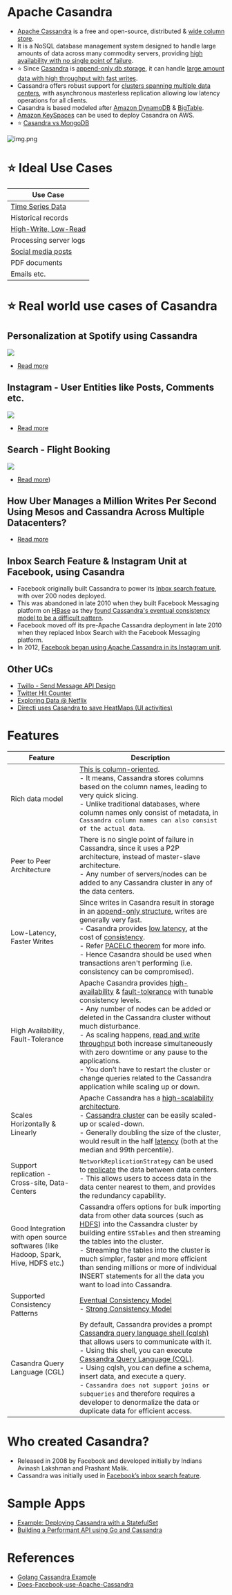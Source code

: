# Apache Casandra
- [Apache Cassandra](https://cassandra.apache.org/_/index.html) is a free and open-source, distributed & [wide column store](../NoSQL-Databases/Readme.md).
- It is a NoSQL database management system designed to handle large amounts of data across many commodity servers, providing [high availability with no single point of failure](../../0_SystemGlossaries/Reliability/FaultTolerance.md). 
- :star: Since [Casandra]() is [append-only db storage](../2_DataStructuresDB/AppendOnlyDataStructure.md), it can handle [large amount data with high throughput with fast writes](../../0_SystemGlossaries/Scalability/LatencyThroughput.md).
- Cassandra offers robust support for [clusters spanning multiple data centers](../../0_SystemGlossaries/Scalability/ServersCluster.md), with asynchronous masterless replication allowing low latency operations for all clients.
- Casandra is based modeled after [Amazon DynamoDB](../../../2_AWSComponents/6_DatabaseServices/AmazonDynamoDB/Readme.md) & [BigTable](https://cloud.google.com/bigtable).
- [Amazon KeySpaces](../../../2_AWSComponents/6_DatabaseServices/AmazonKeySpaces.md) can be used to deploy Casandra on AWS.
- :star: [Casandra vs MongoDB](../3_DecideDatabase/DynamoDBVsMongoDBVsCasandra.md)

![img.png](https://www.scylladb.com/wp-content/uploads/Wide-column-Database-diagram.png)

# :star: Ideal Use Cases

| Use Case                                                                                             |
|------------------------------------------------------------------------------------------------------|
| [Time Series Data](https://netflixtechblog.com/scaling-time-series-data-storage-part-i-ec2b6d44ba39) |
| Historical records                                                                                   |
| [High-Write, Low-Read](../../0_SystemGlossaries/Scalability/LatencyThroughput.md)                    |
| Processing server logs                                                                               |
| [Social media posts](../../../3_HLDDesignProblems/InstagramDesign/Readme.md)                         |
| PDF documents                                                                                        |
| Emails etc.                                                                                          |

# :star: Real world use cases of Casandra

## Personalization at Spotify using Cassandra

![](../../../3_HLDDesignProblems/PersonalizationSpotify/assets/PersonalizationSpotify.drawio.png)

- [Read more](../../../3_HLDDesignProblems/PersonalizationSpotify)

## Instagram - User Entities like Posts, Comments etc.

![](../../../3_HLDDesignProblems/InstagramDesign/HLD%20-%20Instagram%20.drawio.png)

- [Read more](../../../3_HLDDesignProblems/InstagramDesign/Readme.md)

## Search - Flight Booking

![](../../../3_HLDDesignProblems/FlightBookingSearch/assets/MakeMyTripFlightSearch.drawio.png)

- [Read more](../../../3_HLDDesignProblems/FlightBookingSearch/README.md))

## How Uber Manages a Million Writes Per Second Using Mesos and Cassandra Across Multiple Datacenters?

- [Read more](../../../3_HLDDesignProblems/UberCasandraMesos)

## Inbox Search Feature & Instagram Unit at Facebook, using Casandra
- Facebook originally built Cassandra to power its [Inbox search feature](https://m.facebook.com/nt/screen/?params=%7B%22note_id%22%3A10158772759272200%7D&path=%2Fnotes%2Fnote%2F&paipv=0&eav=AfYuSXXQPZ5fvm0_ScPdSlfj5BEFhRVT3iy_6Rsz7NZDbQ2vfq9opnedmTLSjG1aZBA&_rdr), with over 200 nodes deployed.
- This was abandoned in late 2010 when they built Facebook Messaging platform on [HBase](ApacheHBase.md) as they [found Cassandra's eventual consistency model to be a difficult pattern](#supported-consistency-patterns).
- Facebook moved off its pre-Apache Cassandra deployment in late 2010 when they replaced Inbox Search with the Facebook Messaging platform.
- In 2012, [Facebook began using Apache Cassandra in its Instagram unit](https://www.quora.com/Does-Facebook-use-Apache-Cassandra).

## Other UCs
- [Twillo - Send Message API Design](../../../3_HLDDesignProblems/TwilloSendMessageAPI/Readme.md)
- [Twitter Hit Counter](../../../3_HLDDesignProblems/TwitterHitCounterDesign/Readme.md)
- [Exploring Data @ Netflix](https://netflixtechblog.com/exploring-data-netflix-9d87e20072e3)
- [Directi uses Casandra to save HeatMaps (UI activities)](https://engineering.zeta.tech/2021/09/15/zeta-tech-stack/)

# Features

| Feature                                                                           | Description                                                                                                                                                                                                                                                                                                                                                                                                                                                                                                                                                                                                                                              |
|-----------------------------------------------------------------------------------|----------------------------------------------------------------------------------------------------------------------------------------------------------------------------------------------------------------------------------------------------------------------------------------------------------------------------------------------------------------------------------------------------------------------------------------------------------------------------------------------------------------------------------------------------------------------------------------------------------------------------------------------------------|
| Rich data model                                                                   | [This is column-oriented](../NoSQL-Databases/Readme.md).<br/>- It means, Cassandra stores columns based on the column names, leading to very quick slicing.<br/>- Unlike traditional databases, where column names only consist of metadata, in `Cassandra column names can also consist of the actual data`.                                                                                                                                                                                                                                                                                                                        |
| Peer to Peer Architecture                                                         | There is no single point of failure in Cassandra, since it uses a P2P architecture, instead of master-slave architecture.<br/>- Any number of servers/nodes can be added to any Cassandra cluster in any of the data centers.                                                                                                                                                                                                                                                                                                                                                                                                                            |
| Low-Latency, Faster Writes                                                        | Since writes in Casandra result in storage in an [append-only structure](../2_DataStructuresDB/AppendOnlyDataStructure.md), writes are generally very fast.<br/>- Casandra provides [low latency](../../0_SystemGlossaries/Scalability/LatencyThroughput.md), at the cost of [consistency](../1_Glossaries/Replication&Consistency/Consistency.md).<br/>- Refer [PACELC theorem](../1_Glossaries/CAPTheorem/CAPTheorem.md#pael-systems---dynamodb--cassandra) for more info.<br/>- Hence Casandra should be used when transactions aren't performing (i.e. consistency can be compromised).                                                                                                             |
| High Availability, Fault-Tolerance                                                | Apache Casandra provides [high-availability](../../0_SystemGlossaries/Reliability/HighAvailability.md) & [fault-tolerance](../../0_SystemGlossaries/Reliability/FaultTolerance.md) with tunable consistency levels.<br/>- Any number of nodes can be added or deleted in the Cassandra cluster without much disturbance.<br/>- As scaling happens, [read and write throughput](../../0_SystemGlossaries/Scalability/LatencyThroughput.md) both increase simultaneously with zero downtime or any pause to the applications.<br/>- You don’t have to restart the cluster or change queries related to the Cassandra application while scaling up or down. |
| Scales Horizontally & Linearly                                                    | Apache Cassandra has a [high-scalability architecture](../1_Glossaries/DBScalability.md).<br/>- [Cassandra cluster](../../0_SystemGlossaries/Scalability/ServersCluster.md) can be easily scaled-up or scaled-down.<br/>- Generally doubling the size of the cluster, would result in the half [latency](../../0_SystemGlossaries/Scalability/LatencyThroughput.md) (both at the median and 99th percentile).                                                                                                                                                                                                                                              |
| Support replication - Cross-site, Data-Centers                                    | `NetworkReplicationStrategy` can be used to [replicate](../1_Glossaries/Replication&Consistency/Replication.md) the data between data centers.<br/>- This allows users to access data in the data center nearest to them, and provides the redundancy capability.                                                                                                                                                                                                                                                                                                                                                                                                                  |
| Good Integration with open source softwares (like Hadoop, Spark, Hive, HDFS etc.) | Cassandra offers options for bulk importing data from other data sources (such as [HDFS](../../5_BigDataComponents/BatchProcessing/ApacheHadoop/ApacheHDFS.md)) into the Cassandra cluster by building entire `SSTables` and then streaming the tables into the cluster.<br/>- Streaming the tables into the cluster is much simpler, faster and more efficient than sending millions or more of individual INSERT statements for all the data you want to load into Cassandra.                                                                                                                                                                          |
| Supported Consistency Patterns                                                    | [Eventual Consistency Model](../1_Glossaries/Replication&Consistency/Consistency.md)<br/>- [Strong Consistency Model](../1_Glossaries/Replication&Consistency/Consistency.md)                                                                                                                                                                                                                                                                                                                                                                                                                                                                                                           |
| Casandra Query Language (CGL)                                                     | By default, Cassandra provides a prompt [Cassandra query language shell (cqlsh)](https://cassandra.apache.org/doc/latest/cassandra/tools/cqlsh.html) that allows users to communicate with it.<br/>- Using this shell, you can execute [Cassandra Query Language (CQL)](https://cassandra.apache.org/doc/latest/cassandra/cql/).<br/>- Using cqlsh, you can define a schema, insert data, and execute a query.<br/>- `Cassandra does not support joins or subqueries` and therefore requires a developer to denormalize the data or duplicate data for efficient access.                                                                                 |

# Who created Casandra?
- Released in 2008 by Facebook and developed initially by Indians Avinash Lakshman and Prashant Malik.
- Cassandra was initially used in [Facebook’s inbox search feature](https://m.facebook.com/nt/screen/?params=%7B%22note_id%22%3A10158772759272200%7D&path=%2Fnotes%2Fnote%2F&paipv=0&eav=AfYuSXXQPZ5fvm0_ScPdSlfj5BEFhRVT3iy_6Rsz7NZDbQ2vfq9opnedmTLSjG1aZBA&_rdr).

# Sample Apps
- [Example: Deploying Cassandra with a StatefulSet](https://kubernetes.io/docs/tutorials/stateful-application/cassandra/)
- [Building a Performant API using Go and Cassandra](https://getstream.io/blog/building-a-performant-api-using-go-and-cassandra/)

# References
- [Golang Cassandra Example](https://golangdocs.com/golang-cassandra-example)
- [Does-Facebook-use-Apache-Cassandra](https://www.quora.com/Does-Facebook-use-Apache-Cassandra)